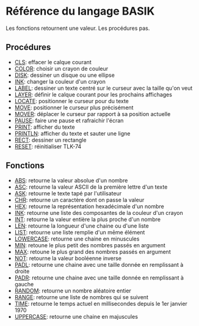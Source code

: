 # Référence du langage BASIK

Les fonctions retournent une valeur. Les procédures pas.

## Procédures

* [CLS](CLS): effacer le calque courant
* [COLOR](COLOR): choisir un crayon de couleur
* [DISK](DISK): dessiner un disque ou une ellipse
* [INK](INK): changer la couleur d'un crayon
* [LABEL](LABEL): dessiner un texte centré sur le curseur avec la taille qu'on veut
* [LAYER](LAYER): définir le calque courant pour les prochains affichages
* [LOCATE](LOCATE): positionner le curseur pour du texte
* [MOVE](MOVE): positionner le curseur plus précisément
* [MOVER](MOVER): déplacer le curseur par rapport à sa position actuelle
* [PAUSE](PAUSE): faire une pause et rafraichir l'écran
* [PRINT](PRINT): afficher du texte
* [PRINTLN](PRINT): afficher du texte et sauter une ligne
* [RECT](RECT): dessiner un rectangle
* [RESET](RESET): réinitialiser TLK-74

## Fonctions

* [ABS](ABS): retourne la valeur absolue d'un nombre
* [ASC](ASC): retourne la valeur ASCII de la première lettre d'un texte
* [ASK](ASK): retourne le texte tapé par l'utilisateur
* [CHR](CHR): retourne un caractère dont on passe la valeur
* [HEX](HEX): retourne la représentation hexadécimale d'un nombre
* [INK](INK): retourne une liste des composantes de la couleur d'un crayon
* [INT](INT): retourne la valeur entière la plus proche d'un nombre
* [LEN](LEN): retourne la longueur d'une chaine ou d'une liste
* [LIST](LIST): retourne une liste remplie d'un mēme élément
* [LOWERCASE](LOWERCASE): retourne une chaine en minuscules
* [MIN](MIN): retoune le plus petit des nombres passés en argument
* [MAX](MAX): retoune le plus grand des nombres passés en argument
* [NOT](NOT): retourne la valeur booléenne inverse
* [PADL](PADL): retourne une chaine avec une taille donnée en remplissant à droite
* [PADR](PADR): retourne une chaine avec une taille donnée en remplissant à gauche
* [RANDOM](RANDOM): retourne un nombre aléatoire entier
* [RANGE](RANGE): retourne une liste de nombres qui se suivent
* [TIME](TIME): retourne le temps actuel en millisecondes depuis le 1er janvier 1970
* [UPPERCASE](UPPERCASE): retourne une chaine en majuscules
